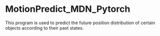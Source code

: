 # MotionPredict_MDN_Pytorch
This program is used to predict the future position distribution of certain objects according to their past states.
